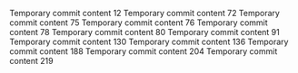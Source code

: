 Temporary commit content 12
Temporary commit content 72
Temporary commit content 75
Temporary commit content 76
Temporary commit content 78
Temporary commit content 80
Temporary commit content 91
Temporary commit content 130
Temporary commit content 136
Temporary commit content 188
Temporary commit content 204
Temporary commit content 219

